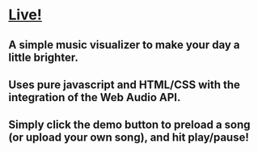 # [Live!](https://eddierosas.github.io/moosiquevis/)

## A simple music visualizer to make your day a little brighter. 

## Uses pure javascript and HTML/CSS with the integration of the Web Audio API. 

## Simply click the demo button to preload a song (or upload your own song), and hit play/pause!
